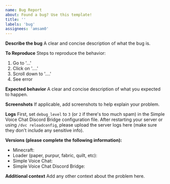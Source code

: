 ```yaml
---
name: Bug Report
about: Found a bug? Use this template!
title: ''
labels: 'bug'
assignees: 'amsam0'
---
```


**Describe the bug**
A clear and concise description of what the bug is.

**To Reproduce**
Steps to reproduce the behavior:
1. Go to '...'
2. Click on '....'
3. Scroll down to '....'
4. See error

**Expected behavior**
A clear and concise description of what you expected to happen.

**Screenshots**
If applicable, add screenshots to help explain your problem.

**Logs**
First, set `debug_level` to `3` (or `2` if there's too much spam) in the Simple Voice Chat Discord Bridge configuration file. After restarting your server or using `/dvc reloadconfig`, please upload the server logs here (make sure they don't include any sensitive info).

**Versions (please complete the following information):**
- Minecraft: 
- Loader (paper, purpur, fabric, quilt, etc): 
- Simple Voice Chat: 
- Simple Voice Chat Discord Bridge: 

**Additional context**
Add any other context about the problem here.
